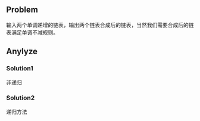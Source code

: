 ## Problem
输入两个单调递增的链表，输出两个链表合成后的链表，当然我们需要合成后的链表满足单调不减规则。

## Anylyze
### Solution1
非递归
### Solution2
递归方法